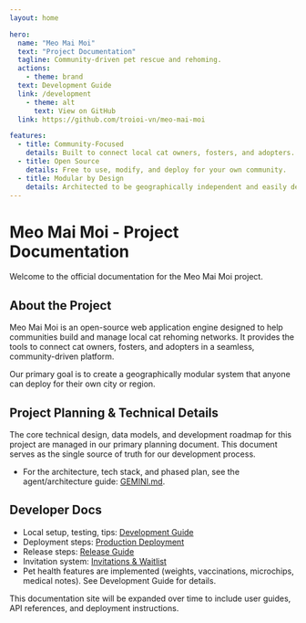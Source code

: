 ```yaml
---
layout: home

hero:
  name: "Meo Mai Moi"
  text: "Project Documentation"
  tagline: Community-driven pet rescue and rehoming.
  actions:
    - theme: brand
  text: Development Guide
  link: /development
    - theme: alt
      text: View on GitHub
  link: https://github.com/troioi-vn/meo-mai-moi

features:
  - title: Community-Focused
    details: Built to connect local cat owners, fosters, and adopters.
  - title: Open Source
    details: Free to use, modify, and deploy for your own community.
  - title: Modular by Design
    details: Architected to be geographically independent and easily deployable.
---
```


# Meo Mai Moi - Project Documentation

Welcome to the official documentation for the Meo Mai Moi project.

## About the Project

Meo Mai Moi is an open-source web application engine designed to help communities build and manage local cat rehoming networks. It provides the tools to connect cat owners, fosters, and adopters in a seamless, community-driven platform.

Our primary goal is to create a geographically modular system that anyone can deploy for their own city or region.

## Project Planning & Technical Details

The core technical design, data models, and development roadmap for this project are managed in our primary planning document. This document serves as the single source of truth for our development process.

-   For the architecture, tech stack, and phased plan, see the agent/architecture guide: [GEMINI.md](../GEMINI.md).

## Developer Docs

- Local setup, testing, tips: [Development Guide](./development.md)
- Deployment steps: [Production Deployment](./deploy.md)
- Release steps: [Release Guide](./release.md)
- Invitation system: [Invitations & Waitlist](./invites.md)
- Pet health features are implemented (weights, vaccinations, microchips, medical notes). See Development Guide for details.

This documentation site will be expanded over time to include user guides, API references, and deployment instructions.
